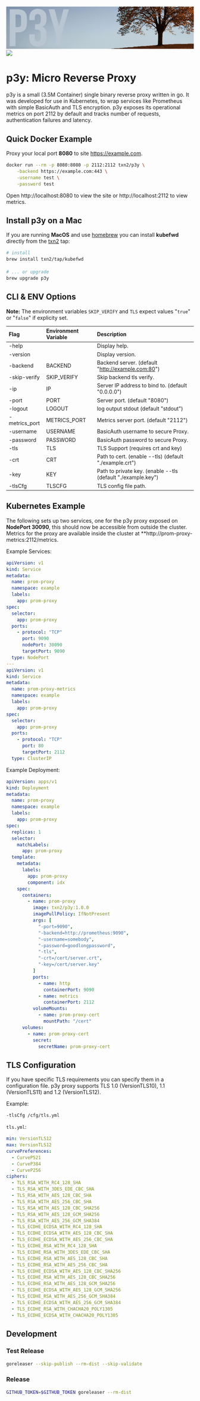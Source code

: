 ![](https://raw.githubusercontent.com/txn2/p3y/master/mast.jpg)
[![](https://images.microbadger.com/badges/image/txn2/p3y.svg)](https://microbadger.com/images/txn2/p3y "p3y")

# p3y: Micro Reverse Proxy

p3y is a small (3.5M Container) single binary reverse proxy written in go. It was developed
for use in Kubernetes, to wrap services like Prometheus with simple BasicAuth
and TLS encryption. p3y exposes its operational metrics on port 2112 by default and tracks
number of requests, authentication failures and latency.

## Quick Docker Example

Proxy your local port **8080** to site https://example.com.

```bash
docker run --rm -p 8080:8080 -p 2112:2112 txn2/p3y \
    -backend https://example.com:443 \
    -username test \
    -password test
```

Open http://localhost:8080 to view the site or http://localhost:2112 to view metrics.


## Install p3y on a Mac

If you are running **MacOS** and use [homebrew] you can install **kubefwd** directly from the [txn2] tap:

```bash
# install
brew install txn2/tap/kubefwd

# ... or upgrade
brew upgrade p3y
```

## CLI & ENV Options

**Note:** The environment variables `SKIP_VERIFY` and `TLS` expect values "`true`" or "`false`" if explicity set. 

| Flag          | Environment Variable | Description                                                  |
|:--------------|:---------------------|:-------------------------------------------------------------|
| -help         |                      | Display help.                                                |
| -version      |                      | Display version.                                             |
| -backend      | BACKEND              | Backend server. (default "http://example.com:80")            |
| -skip-verify  | SKIP_VERIFY          | Skip backend tls verify.                                     |
| -ip           | IP                   | Server IP address to bind to. (default "0.0.0.0")            |
| -port         | PORT                 | Server port. (default "8080")                                |
| -logout       | LOGOUT               | log output stdout  (default "stdout")                        |
| -metrics_port | METRICS_PORT         | Metrics server port. (default "2112")                        |
| -username     | USERNAME             | BasicAuth username to secure Proxy.                          |
| -password     | PASSWORD             | BasicAuth password to secure Proxy.                          |
| -tls          | TLS                  | TLS Support (requires crt and key)                           |
| -crt          | CRT                  | Path to cert. (enable --tls) (default "./example.crt")       |
| -key          | KEY                  | Path to private key. (enable --tls (default "./example.key") |
| -tlsCfg       | TLSCFG               | TLS config file path.                                        |

## Kubernetes Example

The following sets up two services, one for the p3y proxy exposed on **NodePort 30090**, this should now
be accessible from outside the cluster. Metrics for the proxy are available inside the cluster at
**http://prom-proxy-metrics:2112/metrics.

Example Services:
```yaml
apiVersion: v1
kind: Service
metadata:
  name: prom-proxy
  namespace: example
  labels:
    app: prom-proxy
spec:
  selector:
    app: prom-proxy
  ports:
    - protocol: "TCP"
      port: 9090
      nodePort: 30090
      targetPort: 9090
  type: NodePort
---
apiVersion: v1
kind: Service
metadata:
  name: prom-proxy-metrics
  namespace: example
  labels:
    app: prom-proxy
spec:
  selector:
    app: prom-proxy
  ports:
    - protocol: "TCP"
      port: 80
      targetPort: 2112
  type: ClusterIP
```

Example Deployment:
```yaml
apiVersion: apps/v1
kind: Deployment
metadata:
  name: prom-proxy
  namespace: example
  labels:
    app: prom-proxy
spec:
  replicas: 1
  selector:
    matchLabels:
      app: prom-proxy
  template:
    metadata:
      labels:
        app: prom-proxy
        component: idx
    spec:
      containers:
        - name: prom-proxy
          image: txn2/p3y:1.0.0
          imagePullPolicy: IfNotPresent
          args: [
            "-port=9090",
            "-backend=http://prometheus:9090",
            "-username=somebody",
            "-password=goodlongpassword",
            "-tls",
            "-crt=/cert/server.crt",
            "-key=/cert/server.key"
          ]
          ports:
            - name: http
              containerPort: 9090
            - name: metrics
              containerPort: 2112
          volumeMounts:
            - name: prom-proxy-cert
              mountPath: "/cert"
      volumes:
        - name: prom-proxy-cert
          secret:
            secretName: prom-proxy-cert
```

## TLS Configuration

If you have specific TLS requirements you can specify them in a configuration file. p3y
proxy supports TLS 1.0 (VersionTLS10), 1.1 (VersionTLS11) and 1.2 (VersionTLS12).

Example:
```bash
-tlsCfg /cfg/tls.yml
```

`tls.yml`:
```yaml
min: VersionTLS12
max: VersionTLS12
curvePreferences:
  - CurveP521
  - CurveP384
  - CurveP256
ciphers:
  - TLS_RSA_WITH_RC4_128_SHA
  - TLS_RSA_WITH_3DES_EDE_CBC_SHA
  - TLS_RSA_WITH_AES_128_CBC_SHA
  - TLS_RSA_WITH_AES_256_CBC_SHA
  - TLS_RSA_WITH_AES_128_CBC_SHA256
  - TLS_RSA_WITH_AES_128_GCM_SHA256
  - TLS_RSA_WITH_AES_256_GCM_SHA384
  - TLS_ECDHE_ECDSA_WITH_RC4_128_SHA
  - TLS_ECDHE_ECDSA_WITH_AES_128_CBC_SHA
  - TLS_ECDHE_ECDSA_WITH_AES_256_CBC_SHA
  - TLS_ECDHE_RSA_WITH_RC4_128_SHA
  - TLS_ECDHE_RSA_WITH_3DES_EDE_CBC_SHA
  - TLS_ECDHE_RSA_WITH_AES_128_CBC_SHA
  - TLS_ECDHE_RSA_WITH_AES_256_CBC_SHA
  - TLS_ECDHE_ECDSA_WITH_AES_128_CBC_SHA256
  - TLS_ECDHE_RSA_WITH_AES_128_CBC_SHA256
  - TLS_ECDHE_RSA_WITH_AES_128_GCM_SHA256
  - TLS_ECDHE_ECDSA_WITH_AES_128_GCM_SHA256
  - TLS_ECDHE_RSA_WITH_AES_256_GCM_SHA384
  - TLS_ECDHE_ECDSA_WITH_AES_256_GCM_SHA384
  - TLS_ECDHE_RSA_WITH_CHACHA20_POLY1305
  - TLS_ECDHE_ECDSA_WITH_CHACHA20_POLY1305
```


## Development

### Test Release

```bash
goreleaser --skip-publish --rm-dist --skip-validate
```

### Release

```bash
GITHUB_TOKEN=$GITHUB_TOKEN goreleaser --rm-dist
```

[homebrew]:https://brew.sh/
[txn2]:https://txn2.com/

